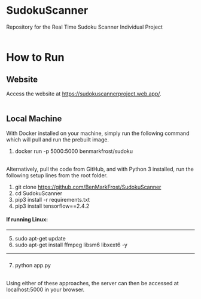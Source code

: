 # SudokuScanner
Repository for the Real Time Sudoku Scanner Individual Project <br/> <br/>

# How to Run
##	Website
Access the website at https://sudokuscannerproject.web.app/. <br/> <br/>
## Local Machine
With Docker installed on your machine, simply run the following command which will pull and run the prebuilt image.
1.	 docker run -p 5000:5000 benmarkfrost/sudoku <br/> <br/>

Alternatively, pull the code from GitHub, and with Python 3 installed, run the following setup lines from the root folder.
1.	git clone https://github.com/BenMarkFrost/SudokuScanner
2.	cd SudokuScanner
3.	pip3 install -r requirements.txt
4.	pip3 install tensorflow==2.4.2
#### If running Linux:
---
5.	sudo apt-get update
6.	sudo apt-get install ffmpeg libsm6 libxext6 -y
---
###
7.	python app.py <br/> <br/>


Using either of these approaches, the server can then be accessed at localhost:5000 in your browser.
